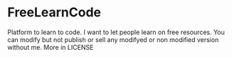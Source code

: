 # FreeLearnCode
Platform to learn to code. I want to let people learn on free resources. You can modify but not publish or sell any modifyed or non modified version without me. More in LICENSE

